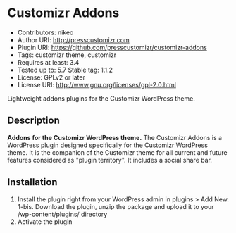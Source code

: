 # Customizr Addons #
* Contributors: nikeo
* Author URI: http://presscustomizr.com
* Plugin URI: https://github.com/presscustomizr/customizr-addons
* Tags: customizr theme, customizr
* Requires at least: 3.4
* Tested up to: 5.7
Stable tag: 1.1.2
* License: GPLv2 or later
* License URI: http://www.gnu.org/licenses/gpl-2.0.html

Lightweight addons plugins for the Customizr WordPress theme.

## Description ##
**Addons for the Customizr WordPress theme.**
The Customizr Addons is a WordPress plugin designed specifically for the Customizr WordPress theme. It is the companion of the Customizr theme for all current and future features considered as "plugin territory". It includes a social share bar.


## Installation ##

1. Install the plugin right from your WordPress admin in plugins > Add New. 
1-bis. Download the plugin, unzip the package and upload it to your /wp-content/plugins/ directory
2. Activate the plugin

